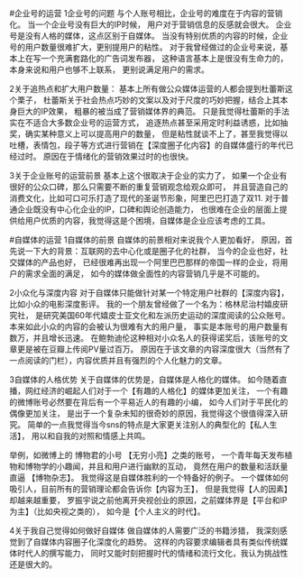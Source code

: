 #企业号的运营
1企业号的问题
与个人账号相比，企业号的难度在于内容的营销化。
当一个企业号没有巨大的IP时候，
用户对于营销信息的反感就会很大。
企业号是没有人格的媒体，这点区别于自媒体。
当没有特别优质的内容的时候，企业号的用户数量很难扩大，更别提用户的粘性。
对于我曾经做过的企业号来说，基本上在写一个充满套路化的广告词发布器，
这种语言基本上是很没有生命力的，本身来说和用户也够不上联系，
更别说满足用户的需求。

2关于追热点和扩大用户数量：
基本上所有做公众媒体运营的人都会提到杜蕾斯这个栗子，
杜蕾斯关于社会热点巧妙的文案以及对于尺度的巧妙把握，结合上其本身巨大的IP效果，
粗暴的被当成了营销媒体界的典范。
只是我觉得杜蕾斯的手法实在不适合大多数企业号的运营方式，
追逐热点甚至采用定时利益诱惑，比如抽奖，确实某种意义上可以提高用户的数量，
但是粘性就谈不上了，甚至我觉得以吐槽，表情包，段子等方式进行营销在【深度圈子化内容】的自媒体盛行的年代已经过时。
原因在于情绪化的营销效果过时的也很快。

3关于企业账号的运营前景
基本上这个很取决于企业的实力了，
如果一个企业有很好的公众口碑，那么只需要不断的重复营销观念给观众即可，
并且营造自己的消费文化，比如可口可乐打造了现代的圣诞节形象，阿里巴巴打造了双11.
对于普通企业既没有中心化企业的IP，口碑和舆论创造能力，
也很难在企业的层面上提供给用户优质的内容，我觉得这是个困境，自媒体是企业应该考虑的工具。

#自媒体的运营
1自媒体的前景
自媒体的前景相对来说我个人更加看好，
原因，首先说一下大的背景：互联网的去中心化或是圈子化的社群，
当今的企业也好，社交媒体的产品也好，
已经很难再出现一个阿里巴巴那样的帝国一样的企业，将用户的需求全面的满足，
如今的媒体做全面性的内容营销几乎是不可能的。

2小众化与深度内容
对于自媒体只能做针对某一个特定用户社群的【深度内容】，比如小众的电影深度影评。
我的一个朋友曾经做了一个名为：格林尼治村嬉皮研究社，
是研究美国60年代嬉皮士亚文化和左派历史运动的深度阅读的公众账号。
本来如此小众的内容的会被认为很难有大的用户量，
事实是本账号的用户数量有数万，并且增长迅速。
在鲍勃迪伦这种相对小众名人的获得诺奖后，该账号的文章更是被在豆瓣上传阅PV量过百万。
原因在于该文章的内容深度很大（当然有了一点阅读的门栏），内容优质并且有强烈的个人化魅力的文章。

3自媒体的人格优势
关于自媒体的优势是，自媒体是人格化的媒体。
如今随着直播，网红经济的崛起人们对于一个【有趣的人格化】的媒体更加关注，
一个有趣的微博账号必然要在背后有一个平易近人的有趣的小编，
如今人们对于平民化的偶像更加关注，
是出于一个复杂未知的很奇妙的原因，我觉得这个很值得深入研究。
简单的一点我觉得当今sns的特点是大家更关注别人的典型化的【私人生活】，
用以和自我的对照和情感上共鸣。


举例，如微博上的 博物君的小号 【无穷小亮】之类的账号，
一个青年每天发布植物和博物学的小趣闻，并且和用户进行幽默的互动，
竟然在用户的数量和活跃量直逼 【博物杂志】。
我觉得这是自媒体胜利的一个特备好的例子。
一个媒体如何吸引人，目前所有的营销理论都会告诉你【内容为王】，
但是我觉得【人的因素】却越来越重要，
罗振宇说之前他离开央视创业的原因，之前媒体界是【平台和IP为主】（比如央视之类的），
如今是【个人主义的时代】。

4关于我自己觉得如何做好自媒体
做自媒体的人需要广泛的书籍涉猎，
我深刻感觉到了自媒体内容圈子化深度化的趋势。
这样的内容要求编辑者具有类似传统媒体时代人的撰写能力，
同时又能时刻把握时代的情绪和流行文化，我认为挑战性还是很大的。
